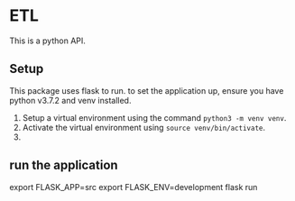 # ETL
This is a python API.

## Setup
This package uses flask to run. to set the application up,
ensure you have python v3.7.2 and venv installed.
1. Setup a virtual environment using the command `python3 -m venv venv`.
2. Activate the virtual environment using `source venv/bin/activate`.
3. 

## run the application
export FLASK_APP=src
export FLASK_ENV=development
flask run